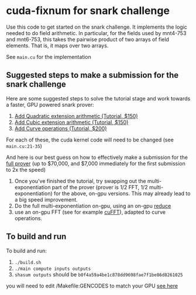# cuda-fixnum for snark challenge

Use this code to get started on the snark challenge. It implements the logic needed to do field arithmetic. In particular, for the fields used by mnt4-753 and mnt6-753, this takes the pairwise product of two arrays of field elements. That is, it maps over two arrays.

See `main.cu` for the implementation

## Suggested steps to make a submission for the snark challenge

Here are some suggested steps to solve the tutorial stage and work towards a faster, GPU powered snark prover:

1. [Add Quadratic extension arithmetic (Tutorial, $150)](https://coinlist.co/build/coda/pages/problem-02-quadratic-extension-arithmetic)
2. [Add Cubic extension arithmetic (Tutorial, $150)](https://coinlist.co/build/coda/pages/problem-03-cubic-extension-arithmetic)
3. [Add Curve operations (Tutorial, $200)](https://coinlist.co/build/coda/pages/problem-04-curve-operations)

For each of these, the cuda kernel code will need to be changed (see `main.cu:21-35`)

And here is our best guess on how to effectively make a submission for the [full prover](https://coinlist.co/build/coda/pages/problem-07-groth16-prover-challenges) (up to $70,000, and $7,000 immediately for the first submission to 2x the speed)

1. Once you've finished the tutorial, try swapping out the multi-exponentiation part of the prover (prover is 1/2 FFT, 1/2 multi-exponentiation) for the above, on-gpu versions. This may already lead to a big speed improvement. 
2. Do the full multi-exponentiation on-gpu, using an on-gpu [reduce](https://github.com/NVIDIA/cuda-samples/tree/master/Samples/reduction)
3. use an on-gpu FFT (see for example [cuFFT](https://developer.nvidia.com/cufft)), adapted to curve operations.

## To build and run

To build and run:

1. `./build.sh`
2. `./main compute inputs outputs`
3. `shasum outputs` should be `b0f4a59a4be1c878dd9698fae7f1be86d8261025`

you will need to edit /Makefile:GENCODES to match your GPU [see here](https://arnon.dk/matching-sm-architectures-arch-and-gencode-for-various-nvidia-cards/)
